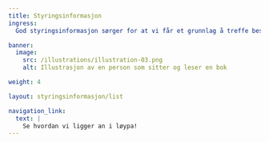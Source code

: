 ```yaml
---
title: Styringsinformasjon
ingress: 
  God styringsinformasjon sørger for at vi får et grunnlag å treffe beslutninger på -at vi tar informerte valg, trekker i samme retning og når målene på en effektiv måte. Målrettet resultatoppfølging forutsetter at vi kjenner tilstanden til avdelingen, og følger opp ved å gjøre tiltak/forbedringer som er nødvendige. Nedenfor -status, statistikk og rapporteringer fra avdelingen. Og du finner en oversikt over styringsstrukturen: -beslutningsvei(eskalering), ulike laug og fora som vi har.

banner:
  image:
    src: /illustrations/illustration-03.png
    alt: Illustrasjon av en person som sitter og leser en bok

weight: 4

layout: styringsinformasjon/list

navigation_link:
  text: |
    Se hvordan vi ligger an i løypa!
---
```

